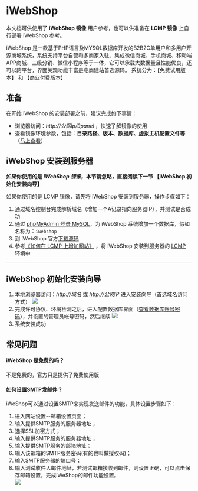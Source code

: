 # iWebShop

本文档可供使用了 **iWebShop 镜像** 用户参考，也可以供准备在 **LCMP 镜像** 上自行部署 iWebShop 参考。

iWebShop 是一款基于PHP语言及MYSQL数据库开发的B2B2C单用户和多用户开源商城系统，系统支持平台自营和多商家入驻、集成微信商城、手机商城、移动端APP商城、三级分销、微信小程序等于一体，它可以承载大数据量且性能优良，还可以跨平台，界面美观功能丰富是电商建站首选源码。 系统分为：【免费试用版本】 和 【商业付费版本】

## 准备

在开始 iWebShop 的安装部署之前，建议完成如下事情：

* 浏览器访问：*http://公网ip/9panel* ，快速了解镜像的使用
* 查看镜像环境参数，包括：**目录路径、版本、数据库、虚拟主机配置文件等** （[马上查看](https://support.websoft9.com/docs/lcmp/zh/stack-components.html)）

## iWebShop 安装到服务器

**如果你使用的是 *iWebShop 镜像*，本节请忽略，直接阅读下一节 【iWebShop 初始化安装向导】**

如果你使用的是 LCMP 镜像，请先将 iWebShop 安装到服务器，操作步骤如下：

1. 通过域名控制台完成解析域名（增加一个A记录指向服务器IP），并测试是否成功
2. 通过 [phpMyAdmin 登录 MySQL](https://support.websoft9.com/docs/lcmp/zh/admin-mysql.html)，为 iWebShop 系统增加一个数据库，假如名称为：`iwebshop`
3. 到 iWebShop 官方[下载源码](http://www.aircheng.com/down)
4. 参考[《如何在 LCMP 上增加网站》](https://support.websoft9.com/docs/lcmp/zh/solution-deployment.html#安装第二个网站) ，将 iWebShop 安装到服务器的 [LCMP](https://support.websoft9.com/docs/lcmp/zh/) 环境中

---

## iWebShop 初始化安装向导

1. 本地浏览器访问：*http://域名* 或 *http://公网IP* 进入安装向导（首选域名访问方式）
    ![](https://libs.websoft9.com/Websoft9/DocsPicture/zh/iwebshop/iwebshop-install001-websoft9.png)
2.  完成许可协议、环境检测之后，进入配置数据库界面（[查看数据库账号密码](https://support.websoft9.com/docs/lcmp/zh/stack-accounts.html)），并设置的管理员帐号密码，然后继续
    ![](https://libs.websoft9.com/Websoft9/DocsPicture/zh/iwebshop/iwebshop-install002-websoft9.png)
3.  系统安装成功

## 常见问题

#### iWebShop 是免费的吗？

不是免费的，官方只是提供了免费使用版

#### 如何设置SMTP发邮件？

iWeShop可以通过设置SMTP来实现发送邮件的功能，具体设置步骤如下：  
1. 进入网站设置--邮箱设置页面；  
2. 输入提供SMTP服务的服务器地址；  
3. 选择SSL加密方式；  
4. 输入提供SMTP服务的服务器地址；  
5. 输入提供SMTP服务的邮箱地址；  
6. 输入该邮箱的SMTP服务密码(有的也叫做授权码)；  
7. 输入SMTP服务器的端口号；  
8. 输入测试收件人邮件地址，若测试邮箱接收到邮件，则设置正确，可以点击保存邮箱设置，完成iWeShop的邮件功能设置。  
  ![](https://libs.websoft9.com/Websoft9/DocsPicture/zh/iwebshop/iweshop-smtp-websoft9.png)